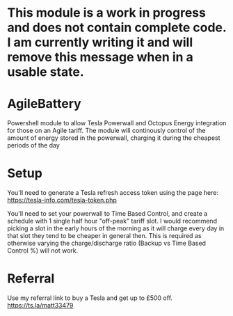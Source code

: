 # This module is a work in progress and does not contain complete code. I am currently writing it and will remove this message when in a usable state. 



# AgileBattery
Powershell module to allow Tesla Powerwall and Octopus Energy integration for those on an Agile tariff. The module will continously control of the amount of energy stored in the powerwall, charging it during the cheapest periods of the day 

# Setup
You'll need to generate a Tesla refresh access token using the page here: https://tesla-info.com/tesla-token.php

You'll need to set your powerwall to Time Based Control, and create a schedule with 1 single half hour "off-peak" tariff slot. I would recommend picking a slot in the early hours of the morning as it will charge every day in that slot they tend to be cheaper in general then. This is required as otherwise varying the charge/discharge ratio (Backup vs Time Based Control %) will not work.  


# Referral
Use my referral link to buy a Tesla and get up to £500 off. https://ts.la/matt33479
